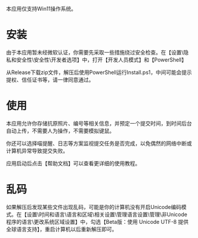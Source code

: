 本应用仅支持Win11操作系统。
# 安装
由于本应用暂未经微软认证，你需要先采取一些措施绕过安全检查。在【设置\隐私和安全性\安全性\开发者选项】中，打开【开发人员模式】和【PowerShell】

从Release下载zip文件，解压后使用PowerShell运行Install.ps1，中间可能会提示提权、信任证书等，请一律同意通过。
# 使用
本应用允许你存储抗原照片、编号等相关信息，并预定一个提交时间，到时间后台自动上传，不需要人为操作，不需要模拟键鼠。

你还可以选择喵提醒、日志等方案监视提交任务是否完成，以免偶然的网络中断或计算机异常导致提交失败。

应用启动后点击【帮助文档】可以查看更详细的使用教程。
# 乱码
如果解压后发现某些文件出现乱码，可能是你的计算机没有开启Unicode编码模式。在【设置\时间和语言\语言和区域\相关设置\管理语言设置\管理\非Unicode程序的语言\更改系统区域设置】中，勾选【Beta版：使用 Unicode UTF-8 提供全球语言支持】，重启计算机以后重新解压即可。